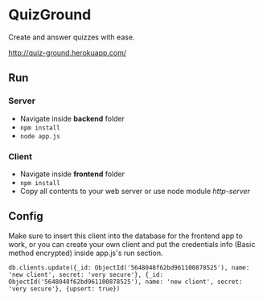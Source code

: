 # QuizGround 
Create and answer quizzes with ease.

http://quiz-ground.herokuapp.com/

## Run

### Server

- Navigate inside **backend** folder
- `npm install`
- `node app.js`

### Client

- Navigate inside **frontend** folder
- `npm install`
- Copy all contents to your web server or use node module *http-server*

## Config

Make sure to insert this client into the database for the frontend app to work, or you can create your own client
and put the credentials info (Basic method encrypted) inside app.js's run section.

`db.clients.update({_id: ObjectId('5648048f62bd961100878525'), name: 'new client', secret: 'very secure'}, {_id: ObjectId('5648048f62bd961100878525'), name: 'new client', secret: 'very secure'}, {upsert: true})`
